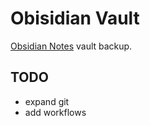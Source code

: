 # Obisidian Vault
[Obsidian Notes](https://obsidian.md/) vault backup.

## TODO
- expand git
- add workflows